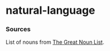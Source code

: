 # natural-language
### Sources
List of nouns from [The Great Noun List](http://www.desiquintans.com/nounlist).
